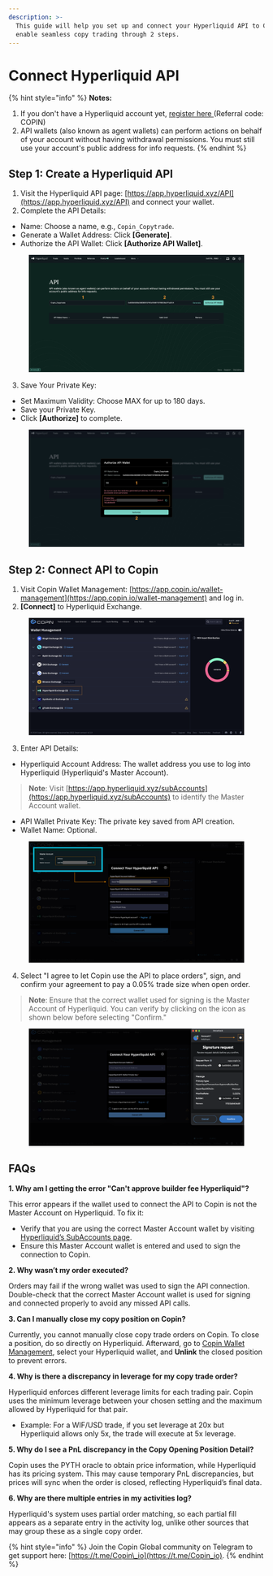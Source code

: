 ```yaml
---
description: >-
  This guide will help you set up and connect your Hyperliquid API to Copin to
  enable seamless copy trading through 2 steps.
---
```


# Connect Hyperliquid API

{% hint style="info" %}
**Notes:**

1. If you don't have a Hyperliquid account yet, [register here ](https://app.hyperliquid.xyz/join/COPIN)(Referral code: COPIN)
2. API wallets (also known as agent wallets) can perform actions on behalf of your account without having withdrawal permissions. You must still use your account's public address for info requests.
{% endhint %}

## Step 1: Create a Hyperliquid API

1. Visit the Hyperliquid API page: [https://app.hyperliquid.xyz/API](https://app.hyperliquid.xyz/API) and connect your wallet.
2. Complete the API Details:

* Name: Choose a name, e.g., `Copin_Copytrade`.
* Generate a Wallet Address: Click **\[Generate]**.
* Authorize the API Wallet: Click **\[Authorize API Wallet]**.

<figure><img src="../../.gitbook/assets/image.png" alt=""><figcaption></figcaption></figure>

3. Save Your Private Key:

* Set Maximum Validity: Choose MAX for up to 180 days.
* Save your Private Key.
* Click **\[Authorize]** to complete.

<figure><img src="../../.gitbook/assets/image (2).png" alt=""><figcaption></figcaption></figure>

## Step 2: Connect API to Copin

1. Visit Copin Wallet Management: [https://app.copin.io/wallet-management](https://app.copin.io/wallet-management) and log in.
2. **\[Connect]** to Hyperliquid Exchange.

<figure><img src="../../.gitbook/assets/image (3).png" alt=""><figcaption></figcaption></figure>

3. Enter API Details:

* Hyperliquid Account Address: The wallet address you use to log into Hyperliquid (Hyperliquid's Master Account).

> **Note**: Visit [https://app.hyperliquid.xyz/subAccounts](https://app.hyperliquid.xyz/subAccounts) to identify the Master Account wallet.

* API Wallet Private Key: The private key saved from API creation.
* Wallet Name: Optional.

<figure><img src="../../.gitbook/assets/image (4).png" alt=""><figcaption></figcaption></figure>

4. Select "I agree to let Copin use the API to place orders", sign, and confirm your agreement to pay a 0.05% trade size when open order.

> **Note**: Ensure that the correct wallet used for signing is the Master Account of Hyperliquid. You can verify by clicking on the icon as shown below before selecting "Confirm."

<figure><img src="../../.gitbook/assets/image (5).png" alt=""><figcaption></figcaption></figure>

## FAQs

**1. Why am I getting the error "Can't approve builder fee Hyperliquid"?**

This error appears if the wallet used to connect the API to Copin is not the Master Account on Hyperliquid. To fix it:

* Verify that you are using the correct Master Account wallet by visiting [Hyperliquid’s SubAccounts page](https://app.hyperliquid.xyz/subAccounts).
* Ensure this Master Account wallet is entered and used to sign the connection to Copin.

**2. Why wasn’t my order executed?**

Orders may fail if the wrong wallet was used to sign the API connection. Double-check that the correct Master Account wallet is used for signing and connected properly to avoid any missed API calls.

**3. Can I manually close my copy position on Copin?**

Currently, you cannot manually close copy trade orders on Copin. To close a position, do so directly on Hyperliquid. Afterward, go to [Copin Wallet Management](https://app.copin.io/me/management), select your Hyperliquid wallet, and **Unlink** the closed position to prevent errors.

**4. Why is there a discrepancy in leverage for my copy trade order?**

Hyperliquid enforces different leverage limits for each trading pair. Copin uses the minimum leverage between your chosen setting and the maximum allowed by Hyperliquid for that pair.

* Example: For a WIF/USD trade, if you set leverage at 20x but Hyperliquid allows only 5x, the trade will execute at 5x leverage.

**5. Why do I see a PnL discrepancy in the Copy Opening Position Detail?**

Copin uses the PYTH oracle to obtain price information, while Hyperliquid has its pricing system. This may cause temporary PnL discrepancies, but prices will sync when the order is closed, reflecting Hyperliquid’s final data.

**6. Why are there multiple entries in my activities log?**

Hyperliquid's system uses partial order matching, so each partial fill appears as a separate entry in the activity log, unlike other sources that may group these as a single copy order.

{% hint style="info" %}
Join the Copin Global community on Telegram to get support here: [https://t.me/Copin\_io](https://t.me/Copin_io).
{% endhint %}

